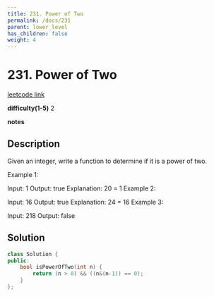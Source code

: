 ```yaml
---
title: 231. Power of Two
permalink: /docs/231
parent: lower_level
has_children: false
weight: 4
---
```

# 231. Power of Two
[leetcode link](https://leetcode.com/problems/power-of-two/)

**difficulty(1-5)** 
2

**notes**   


## Description
Given an integer, write a function to determine if it is a power of two.

Example 1:

Input: 1
Output: true 
Explanation: 20 = 1
Example 2:

Input: 16
Output: true
Explanation: 24 = 16
Example 3:

Input: 218
Output: false


## Solution
```c++
class Solution {
public:
    bool isPowerOfTwo(int n) {
        return (n > 0) && ((n&(n-1)) == 0);
    }
};
```

<!-- 
Default label
{: .label }

Blue label
{: .label .label-blue }

Stable
{: .label .label-green }

New release
{: .label .label-purple }

Coming soon
{: .label .label-yellow }

Deprecated
{: .label .label-red } -->
